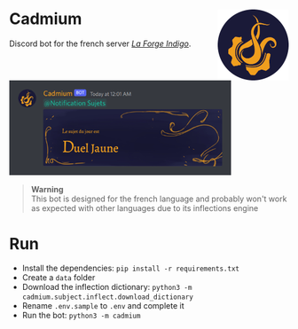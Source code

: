 <h1>Cadmium<img src=".readme/logo.png" align="right"></h1>

Discord bot for the french server [*La Forge Indigo*](https://discord.gg/NVvpe8S52F).

<img src=".readme/screenshot.png" width="400px">

> **Warning**  
> This bot is designed for the french language and probably won't work as expected with other languages due to its inflections engine

# Run

- Install the dependencies: `pip install -r requirements.txt`
- Create a `data` folder
- Download the inflection dictionary: `python3 -m cadmium.subject.inflect.download_dictionary`
- Rename `.env.sample` to `.env` and complete it
- Run the bot: `python3 -m cadmium`

